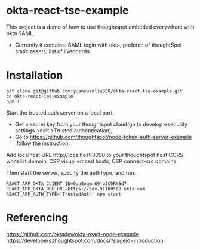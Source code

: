 # okta-react-tse-example
This project is a demo of how to use thoughtspot embeded everywhere with okta SAML. 
- Currently it contains: SAML login with okta, prefetch of thoughtSpot static assets, list of liveboards.


# Installation
```
git clone git@github.com:yuanyuanliu358/okta-react-tse-example.git
cd okta-react-tes-example
npm i
```

Start the trusted auth server on a local port:
- Get a secret key from your thoughtspot cloud(go to develop->security settings->edit->Trusted authentication);
- Go to https://github.com/thoughtspot/node-token-auth-server-example ,follow the instruction.


Add localhost URL http://localhost:3000 to your thoughtspot host CORS whitelist domain, CSP visual embed hosts, CSP connect-src domains

Then start the server, specify the authType, and run: 
```
REACT_APP_OKTA_CLIENT_ID=0oa8ogmr69jbJC5RN5d7  REACT_APP_OKTA_ORG_URL=https://dev-91100500.okta.com REACT_APP_AUTH_TYPE='TrustedAuth' npm start
```

# Referencing
https://github.com/oktadev/okta-react-node-example
https://developers.thoughtspot.com/docs/?pageid=introduction


